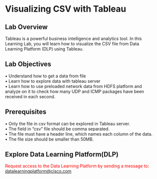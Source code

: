 # Visualizing CSV with Tableau

## Lab Overview

Tableau is a powerful business intelligence and analytics tool. In this Learning Lab, you will learn how to visualize the CSV file from Data Learning Platform (DLP) using Tableau.

## Lab Objectives 
•	Understand how to get a data from file<br>
•	Learn how to explore data with tableau server<br>
•	Learn how to use preloaded network data  from HDFS platform and analyze on it to check how many UDP and ICMP packages have been received in each second.<br>

## Prerequisites

•	Only the file in csv format can be explored in Tableau server.<br>
•	The field in “csv” file should be comma separated.<br>
•	The file must have a header line, which names each column of the data.<br>
•	The file size should be smaller than 50MB.<br>


## Explore Data Learning Platform(DLP)

<font color='red'>Request access to the Data Learning Platform by sending a message to:</font> [datalearningplatform@cisco.com](mailto:datalearningplatform@cisco.com)

